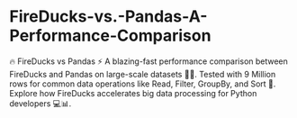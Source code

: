 # FireDucks-vs.-Pandas-A-Performance-Comparison
🔥 FireDucks vs Pandas ⚡ A blazing-fast performance comparison between FireDucks and Pandas on large-scale datasets 🐼🔥. Tested with 9 Million rows for common data operations like Read, Filter, GroupBy, and Sort 🚀. Explore how FireDucks accelerates big data processing for Python developers 💻📊.
